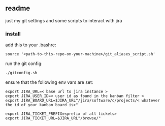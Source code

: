 ## readme

just my git settings and some scripts to interact with jira

### install

add this to your .bashrc:

```
source '<path-to-this-repo-on-your-machine>/git_aliases_script.sh'
```

run the git config:

```
./gitconfig.sh
```

ensure that the following env vars are set:
```
export JIRA_URL=< base url to jira instance >
export JIRA_USER_ID=< user id as found in the kanban filter >
export JIRA_BOARD_URL=$JIRA_URL"/jira/software/c/projects/< whatever the id of your kanban board is>"

export JIRA_TICKET_PREFIX=<prefix of all tickets>
export JIRA_TICKET_URL=$JIRA_URL"/browse/"
```